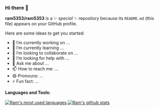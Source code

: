 ### Hi there 👋

**ram5353/ram5353** is a ✨ _special_ ✨ repository because its `README.md` (this file) appears on your GitHub profile.

Here are some ideas to get you started:

- 🔭 I’m currently working on ...
- 🌱 I’m currently learning ...
- 👯 I’m looking to collaborate on ...
- 🤔 I’m looking for help with ...
- 💬 Ask me about ...
- 📫 How to reach me: ...
- 😄 Pronouns: ...
- ⚡ Fun fact: ...


**Languages and Tools:**  

<a href="https://github.com/ram5353">
  <img align="center" src="https://github-readme-stats.vercel.app/api/top-langs/?username=ram5353&theme=light&count_private=true&layout=compact" alt="Ram's most used languages" />
</a>
<a href="https://github.com/ram5353">
 <img align="center" src="https://github-readme-stats.vercel.app/api?username=callicoder&show_icons=true&theme=light&line_height=27&include_all_commits=true&count_private=true&hide=issues,prs,contribs" alt="Ram's github stats"/>
</a>
